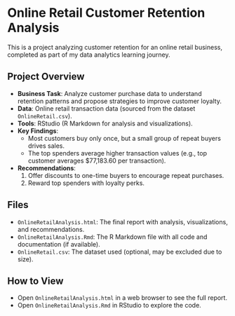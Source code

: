 # Online Retail Customer Retention Analysis

This is a project analyzing customer retention for an online retail business, completed as part of my data analytics learning journey.

## Project Overview
- **Business Task**: Analyze customer purchase data to understand retention patterns and propose strategies to improve customer loyalty.
- **Data**: Online retail transaction data (sourced from the dataset `OnlineRetail.csv`).
- **Tools**: RStudio (R Markdown for analysis and visualizations).
- **Key Findings**:
  - Most customers buy only once, but a small group of repeat buyers drives sales.
  - The top spenders average higher transaction values (e.g., top customer averages $77,183.60 per transaction).
- **Recommendations**:
  1. Offer discounts to one-time buyers to encourage repeat purchases.
  2. Reward top spenders with loyalty perks.

## Files
- `OnlineRetailAnalysis.html`: The final report with analysis, visualizations, and recommendations.
- `OnlineRetailAnalysis.Rmd`: The R Markdown file with all code and documentation (if available).
- `OnlineRetail.csv`: The dataset used (optional, may be excluded due to size).

## How to View
- Open `OnlineRetailAnalysis.html` in a web browser to see the full report.
- Open `OnlineRetailAnalysis.Rmd` in RStudio to explore the code.
